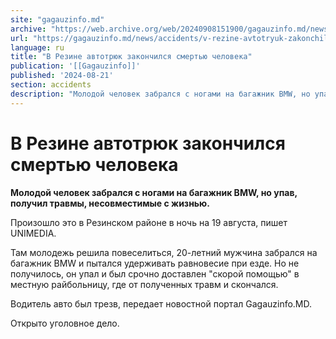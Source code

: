 ```yaml
---
site: "gagauzinfo.md"
archive: "https://web.archive.org/web/20240908151900/gagauzinfo.md/news/accidents/v-rezine-avtotryuk-zakonchilsya-smertyu-cheloveka"
url: "https://gagauzinfo.md/news/accidents/v-rezine-avtotryuk-zakonchilsya-smertyu-cheloveka"
language: ru
title: "В Резине автотрюк закончился смертью человека"
publication: '[[Gagauzinfo]]'
published: '2024-08-21'
section: accidents
description: "Молодой человек забрался с ногами на багажник BMW, но упав, получил травмы, несовместимые с жизнью."
---
```


# В Резине автотрюк закончился смертью человека

**Молодой человек забрался с ногами на багажник BMW, но упав, получил травмы, несовместимые с жизнью.**

Произошло это в Резинском районе в ночь на 19 августа, пишет UNIMEDIA.

Там молодежь решила повеселиться, 20-летний мужчина забрался на багажник BMW и пытался удерживать равновесие при езде. Но не получилось, он упал и был срочно доставлен "скорой помощью" в местную райбольницу, где от полученных травм и скончался.

Водитель авто был трезв, передает новостной портал Gagauzinfo.MD.

Открыто уголовное дело.